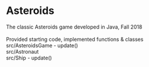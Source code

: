 # Asteroids
The classic Asteroids game developed in Java, Fall 2018<br> <br>
Provided starting code, implemented functions & classes <br>
    <tab> src/AsteroidsGame - update() <br>
    <tab> src/Astronaut <br>
    <tab> src/Ship - update() <br>


